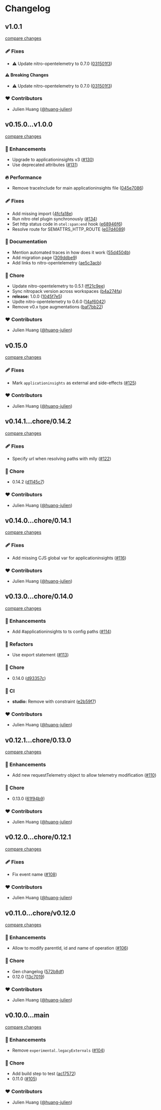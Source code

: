 # Changelog


## v1.0.1

[compare changes](https://github.com/huang-julien/nitro-applicationinsights/compare/v1.0.0...v1.0.1)

### 🩹 Fixes

- ⚠️  Update nitro-opentelemetry to 0.7.0 ([031501f3](https://github.com/huang-julien/nitro-applicationinsights/commit/031501f3))

#### ⚠️ Breaking Changes

- ⚠️  Update nitro-opentelemetry to 0.7.0 ([031501f3](https://github.com/huang-julien/nitro-applicationinsights/commit/031501f3))

### ❤️ Contributors

- Julien Huang ([@huang-julien](http://github.com/huang-julien))

## v0.15.0...v1.0.0

[compare changes](https://github.com/huang-julien/nitro-applicationinsights/compare/v0.15.0...v1.0.0)

### 🚀 Enhancements

- Upgrade to applicationinsights v3 ([#130](https://github.com/huang-julien/nitro-applicationinsights/pull/130))
- Use deprecated attributes ([#131](https://github.com/huang-julien/nitro-applicationinsights/pull/131))

### 🔥 Performance

- Remove traceInclude for main applicationinsights file ([045e7086](https://github.com/huang-julien/nitro-applicationinsights/commit/045e7086))

### 🩹 Fixes

- Add missing import ([4fcfa18e](https://github.com/huang-julien/nitro-applicationinsights/commit/4fcfa18e))
- Run nitro otel plugin synchronously ([#134](https://github.com/huang-julien/nitro-applicationinsights/pull/134))
- Set http status code in `otel:span:end` hook ([e68946f6](https://github.com/huang-julien/nitro-applicationinsights/commit/e68946f6))
- Resolve route for SEMATTRS_HTTP_ROUTE ([e07d4089](https://github.com/huang-julien/nitro-applicationinsights/commit/e07d4089))

### 📖 Documentation

- Mention automated traces in how does it work ([55d4504b](https://github.com/huang-julien/nitro-applicationinsights/commit/55d4504b))
- Add migration page ([309ddbe9](https://github.com/huang-julien/nitro-applicationinsights/commit/309ddbe9))
- Add links to nitro-opentelemetry ([ae5c3acb](https://github.com/huang-julien/nitro-applicationinsights/commit/ae5c3acb))

### 🏡 Chore

- Update nitro-opentelemetry to 0.5.1 ([ff21c9ee](https://github.com/huang-julien/nitro-applicationinsights/commit/ff21c9ee))
- Sync nitropack version across workspaces ([b4a274fa](https://github.com/huang-julien/nitro-applicationinsights/commit/b4a274fa))
- **release:** 1.0.0 ([1045f7e5](https://github.com/huang-julien/nitro-applicationinsights/commit/1045f7e5))
- Updte nitro-opentelemetry to 0.6.0 ([14af6042](https://github.com/huang-julien/nitro-applicationinsights/commit/14af6042))
- Remove v0.x type augmentations ([baf7bb22](https://github.com/huang-julien/nitro-applicationinsights/commit/baf7bb22))

### ❤️ Contributors

- Julien Huang ([@huang-julien](http://github.com/huang-julien))

## v0.15.0

[compare changes](https://github.com/huang-julien/nitro-applicationinsights/compare/v0.14.2...v0.15.0)

### 🩹 Fixes

- Mark `applicationinsights` as external and side-effects ([#125](https://github.com/huang-julien/nitro-applicationinsights/pull/125))

### ❤️ Contributors

- Julien Huang ([@huang-julien](http://github.com/huang-julien))

## v0.14.1...chore/0.14.2

[compare changes](https://github.com/huang-julien/nitro-applicationinsights/compare/v0.14.1...chore/0.14.2)

### 🩹 Fixes

- Specify url when resolving paths with mlly ([#122](https://github.com/huang-julien/nitro-applicationinsights/pull/122))

### 🏡 Chore

- 0.14.2 ([d1145c7](https://github.com/huang-julien/nitro-applicationinsights/commit/d1145c7))

### ❤️ Contributors

- Julien Huang ([@huang-julien](http://github.com/huang-julien))

## v0.14.0...chore/0.14.1

[compare changes](https://github.com/huang-julien/nitro-applicationinsights/compare/v0.14.0...chore/0.14.1)

### 🩹 Fixes

- Add missing CJS global var for applicationinsights ([#116](https://github.com/huang-julien/nitro-applicationinsights/pull/116))

### ❤️ Contributors

- Julien Huang ([@huang-julien](http://github.com/huang-julien))

## v0.13.0...chore/0.14.0

[compare changes](https://github.com/huang-julien/nitro-applicationinsights/compare/v0.13.0...chore/0.14.0)

### 🚀 Enhancements

- Add #applicationinsights to ts config paths ([#114](https://github.com/huang-julien/nitro-applicationinsights/pull/114))

### 💅 Refactors

- Use export statement ([#113](https://github.com/huang-julien/nitro-applicationinsights/pull/113))

### 🏡 Chore

- 0.14.0 ([d93357c](https://github.com/huang-julien/nitro-applicationinsights/commit/d93357c))

### 🤖 CI

- **studio:** Remove with constraint ([e2b59f7](https://github.com/huang-julien/nitro-applicationinsights/commit/e2b59f7))

### ❤️ Contributors

- Julien Huang ([@huang-julien](http://github.com/huang-julien))

## v0.12.1...chore/0.13.0

[compare changes](https://github.com/huang-julien/nitro-applicationinsights/compare/v0.12.1...chore/0.13.0)

### 🚀 Enhancements

- Add new requestTelemetry object to allow telemetry modification ([#110](https://github.com/huang-julien/nitro-applicationinsights/pull/110))

### 🏡 Chore

- 0.13.0 ([61f94b9](https://github.com/huang-julien/nitro-applicationinsights/commit/61f94b9))

### ❤️ Contributors

- Julien Huang ([@huang-julien](http://github.com/huang-julien))

## v0.12.0...chore/0.12.1

[compare changes](https://github.com/huang-julien/nitro-applicationinsights/compare/v0.12.0...chore/0.12.1)

### 🩹 Fixes

- Fix event name ([#108](https://github.com/huang-julien/nitro-applicationinsights/pull/108))

### ❤️ Contributors

- Julien Huang ([@huang-julien](http://github.com/huang-julien))

## v0.11.0...chore/v0.12.0

[compare changes](https://github.com/huang-julien/nitro-applicationinsights/compare/v0.11.0...chore/v0.12.0)

### 🚀 Enhancements

- Allow to modify parentId, id and name of operation ([#106](https://github.com/huang-julien/nitro-applicationinsights/pull/106))

### 🏡 Chore

- Gen changelog ([572b8df](https://github.com/huang-julien/nitro-applicationinsights/commit/572b8df))
- 0.12.0 ([13c7019](https://github.com/huang-julien/nitro-applicationinsights/commit/13c7019))

### ❤️ Contributors

- Julien Huang ([@huang-julien](http://github.com/huang-julien))

## v0.10.0...main

[compare changes](https://github.com/huang-julien/nitro-applicationinsights/compare/v0.10.0...main)

### 🚀 Enhancements

- Remove `experimental.legacyExternals` ([#104](https://github.com/huang-julien/nitro-applicationinsights/pull/104))

### 🏡 Chore

- Add build step to test ([ac17572](https://github.com/huang-julien/nitro-applicationinsights/commit/ac17572))
- 0.11.0 ([#105](https://github.com/huang-julien/nitro-applicationinsights/pull/105))

### ❤️ Contributors

- Julien Huang ([@huang-julien](http://github.com/huang-julien))

